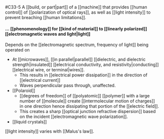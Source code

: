 #C33-5
A [[build, or part|part]] of a [[machine]] that provides [[human control]] of [[polarization of optical rays]], as well as [[light intensity]] to prevent breaching [[human limitations]].

#### ... [[phenomenology]] for [[kind of material]] to [[linearly polarized]] [[electromagnetic waves and light|light]]
Depends on the [[electromagnetic spectrum, frequency of light]] being operated on

- At [[microwaves]], [[in parallel|parallel]] [[dielectric, and dielectric strength|insulated]] [[electrical conductivity, and resistivity|conducting]] [[electrical wire, or terminal|wires]].
	- This results in [[electrical power dissipation]] in the direction of [[electrical current]]
	- Waves perpendicular pass through, unaffected.
- [[Polaroid]]
	- [[degrees of freedom]] of [[polyatomic]] [[polymer]] with a large number of [[molecule]] create [[intermolecular motion of charges]] in one direction hence dissipating that portion of the [[electric field]].
	- This creates a sharp [[optical junction refractive dispersion]] based on the incident [[electromagnetic wave polarization]].
- [[liquid crystals]]

[[light intensity]] varies with [[Malus's law]].
